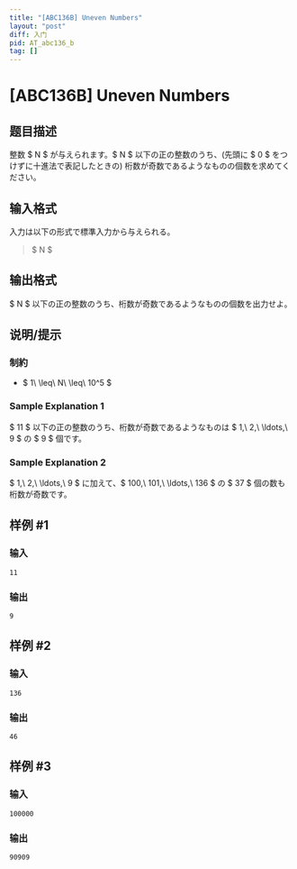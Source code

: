 ```yaml
---
title: "[ABC136B] Uneven Numbers"
layout: "post"
diff: 入门
pid: AT_abc136_b
tag: []
---
```


# [ABC136B] Uneven Numbers

## 题目描述

[problemUrl]: https://atcoder.jp/contests/abc136/tasks/abc136_b

整数 $ N $ が与えられます。$ N $ 以下の正の整数のうち、(先頭に $ 0 $ をつけずに十進法で表記したときの) 桁数が奇数であるようなものの個数を求めてください。

## 输入格式

入力は以下の形式で標準入力から与えられる。

> $ N $

## 输出格式

$ N $ 以下の正の整数のうち、桁数が奇数であるようなものの個数を出力せよ。

## 说明/提示

### 制約

- $ 1\ \leq\ N\ \leq\ 10^5 $

### Sample Explanation 1

$ 11 $ 以下の正の整数のうち、桁数が奇数であるようなものは $ 1,\ 2,\ \ldots,\ 9 $ の $ 9 $ 個です。

### Sample Explanation 2

$ 1,\ 2,\ \ldots,\ 9 $ に加えて、$ 100,\ 101,\ \ldots,\ 136 $ の $ 37 $ 個の数も桁数が奇数です。

## 样例 #1

### 输入

```
11
```

### 输出

```
9
```

## 样例 #2

### 输入

```
136
```

### 输出

```
46
```

## 样例 #3

### 输入

```
100000
```

### 输出

```
90909
```

